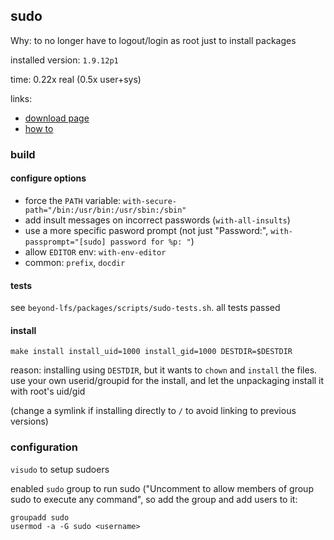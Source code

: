 ## sudo

Why: to no longer have to logout/login as root just to install packages

installed version: `1.9.12p1`

time: 0.22x real (0.5x user+sys)

links:

- [download page](https://www.sudo.ws/download.html#source)
- [how to](https://www.sudo.ws/install.html)

### build

#### configure options

- force the `PATH` variable: `with-secure-path="/bin:/usr/bin:/usr/sbin:/sbin"`
- add insult messages on incorrect passwords (`with-all-insults`)
- use a more specific pasword prompt (not just "Password:", `with-passprompt="[sudo] password for %p: "`)
- allow `EDITOR` env: `with-env-editor`
- common: `prefix`, `docdir`

#### tests

see `beyond-lfs/packages/scripts/sudo-tests.sh`. all tests passed

#### install

`make install install_uid=1000 install_gid=1000 DESTDIR=$DESTDIR`

reason: installing using `DESTDIR`, but it wants to `chown` and `install` the files.
use your own userid/groupid for the install, and let the unpackaging install it with root's uid/gid

(change a symlink if installing directly to `/` to avoid linking to previous versions)

### configuration

`visudo` to setup sudoers

enabled `sudo` group to run sudo ("Uncomment to allow members of group sudo to execute any command",
so add the group and add users to it:

```
groupadd sudo
usermod -a -G sudo <username>
```
